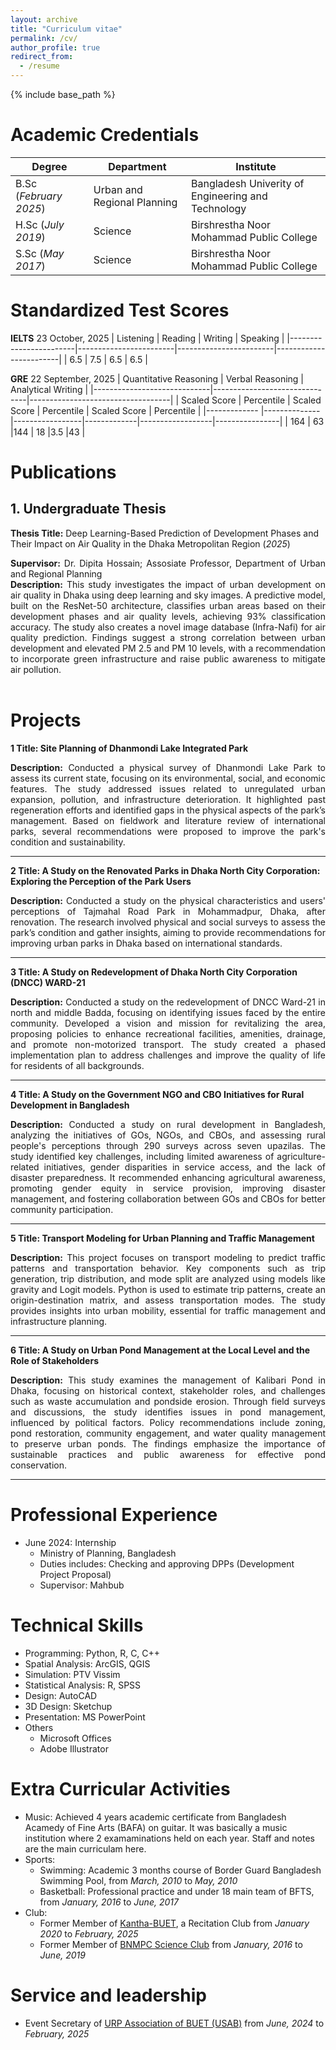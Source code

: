 ```yaml
---
layout: archive
title: "Curriculum vitae"
permalink: /cv/
author_profile: true
redirect_from:
  - /resume
---
```


{% include base_path %}

Academic Credentials
======      		

| Degree                 | Department                                           |  Institute                                         |                                 
| -----------------------| -----------------------------------------------------| ---------------------------------------------------|                              
| B.Sc (_February 2025_) |Urban and Regional Planning                           | Bangladesh Univerity of Engineering and Technology |
| H.Sc (_July 2019_)     | Science                                              | Birshrestha Noor Mohammad Public College           |
| S.Sc (_May 2017_)      | Science                                              | Birshrestha Noor Mohammad Public College           |




Standardized Test Scores
======
**IELTS** 23 October, 2025
| Listening              | Reading                |  Writing               | Speaking               |
|------------------------|------------------------|------------------------|------------------------|
| 6.5                    | 7.5                    | 6.5                    |   6.5                  |

**GRE** 22 September, 2025
| Quantitative Reasoning      | Verbal Reasoning              |  Analytical Writing               |
|-----------------------------|-------------------------------|-----------------------------------|
| Scaled Score | Percentile   | Scaled Score    | Percentile  | Scaled Score     | Percentile     |
|------------- |--------------|-----------------|-------------|------------------|----------------|
| 164          | 63           |144              |   18        |3.5               |43              |

Publications
=======
## 1. Undergraduate Thesis
**Thesis Title:** Deep Learning-Based Prediction of Development Phases and Their Impact on Air Quality in the Dhaka Metropolitan Region (_2025_)   
   <div style="text-align: justify;">
     <b>Supervisor:</b> Dr. Dipita Hossain; Assosiate Professor, Department of Urban and Regional Planning <br>
     <b>Description:</b> This study investigates the impact of urban development on air quality in Dhaka using deep learning and sky images. A predictive model, built on the ResNet-50 architecture, classifies 
     urban areas based on their development phases and air quality levels, achieving 93% classification accuracy. The study also creates a novel image database (Infra-Nafi) for air quality prediction. Findings 
     suggest a strong correlation between urban development and elevated PM 2.5 and PM 10 levels, with a recommendation to incorporate green infrastructure and raise public awareness to mitigate air pollution.
   </div>  
<br>

Projects
=======
**1 Title: Site Planning of Dhanmondi Lake Integrated Park**
   <div style="text-align: justify;">
     <b>Description:</b> Conducted a physical survey of Dhanmondi Lake Park to assess its current state, focusing on its environmental, social, and economic features. The study addressed issues related to
     unregulated urban expansion, pollution, and infrastructure deterioration. It highlighted past regeneration efforts and identified gaps in the physical aspects of the park’s management. Based on fieldwork and
     literature review of international parks, several recommendations were proposed to improve the park's condition and sustainability.
   </div>  
   
------------------------------- 
  
**2 Title: A Study on the Renovated Parks in Dhaka North City Corporation: Exploring the Perception of the Park Users**
   <div style="text-align: justify;">
     <b>Description:</b> Conducted a study on the physical characteristics and users' perceptions of Tajmahal Road Park in Mohammadpur, Dhaka, after renovation. The research involved physical and social surveys        to assess the park’s condition and gather insights, aiming to provide recommendations for improving urban parks in Dhaka based on international standards.
   </div>  

------------------------------- 

**3 Title: A Study on Redevelopment of Dhaka North City Corporation (DNCC) WARD-21**
   <div style="text-align: justify;">
     <b>Description:</b> Conducted a study on the redevelopment of DNCC Ward-21 in north and middle Badda, focusing on identifying issues faced by the entire community. Developed a vision and mission for    
     revitalizing the area, proposing policies to enhance recreational facilities, amenities, drainage, and promote non-motorized transport. The study created a phased implementation plan to address challenges        and improve the quality of life for residents of all backgrounds.
   </div>  
   
------------------------------- 
  
**4 Title: A Study on the Government NGO and CBO Initiatives for Rural Development in Bangladesh**
   <div style="text-align: justify;">
     <b>Description:</b> Conducted a study on rural development in Bangladesh, analyzing the initiatives of GOs, NGOs, and CBOs, and assessing rural people's perceptions through 290 surveys across seven         
     upazilas. The study identified key challenges, including limited awareness of agriculture-related initiatives, gender disparities in service access, and the lack of disaster preparedness. It recommended 
     enhancing agricultural awareness, promoting gender equity in service provision, improving disaster management, and fostering collaboration between GOs and CBOs for better community participation.
   </div> 
   
------------------------------- 

**5 Title: Transport Modeling for Urban Planning and Traffic Management**
   <div style="text-align: justify;">
     <b>Description:</b> This project focuses on transport modeling to predict traffic patterns and transportation behavior. Key components such as trip generation, trip distribution, and mode split are analyzed 
     using models like gravity and Logit models. Python is used to estimate trip patterns, create an origin-destination matrix, and assess transportation modes. The study provides insights into urban mobility, 
     essential for traffic management and infrastructure planning.
   </div> 
   
------------------------------- 

**6 Title: A Study on Urban Pond Management at the Local Level and the Role of Stakeholders**
   <div style="text-align: justify;">
     <b>Description:</b> This study examines the management of Kalibari Pond in Dhaka, focusing on historical context, stakeholder roles, and challenges such as waste accumulation and pondside erosion. Through 
     field surveys and discussions, the study identifies issues in pond management, influenced by political factors. Policy recommendations include zoning, pond restoration, community engagement, and water 
     quality management to preserve urban ponds. The findings emphasize the importance of sustainable practices and public awareness for effective pond conservation.
   </div> 
   
------------------------------- 



Professional Experience
======
* June 2024: Internship
  * Ministry of Planning, Bangladesh
  * Duties includes: Checking and approving DPPs (Development Project Proposal)
  * Supervisor: Mahbub

Technical Skills
======
* Programming: Python, R, C, C++
* Spatial Analysis: ArcGIS, QGIS
* Simulation: PTV Vissim
* Statistical Analysis: R, SPSS
* Design: AutoCAD
* 3D Design: Sketchup
* Presentation: MS PowerPoint
* Others
  * Microsoft Offices
  * Adobe Illustrator

Extra Curricular Activities
======
* Music:  Achieved 4 years academic certificate from Bangladesh Acamedy of Fine Arts (BAFA) on guitar.
    It was basically a music institution where 2 examaminations held on each year. Staff and notes are the
    main curriculam here.
* Sports:
    * Swimming: Academic 3 months course of Border Guard Bangladesh Swimming Pool, from _March, 2010_ to _May, 2010_
    * Basketball: Professional practice and under 18 main team of BFTS, from _January, 2016_ to _June, 2017_
* Club:  
   * Former Member of [Kantha-BUET](https://www.facebook.com/groups/142258032505802), a Recitation Club from _January 2020_ to _February, 2025_
   * Former Member of [BNMPC Science Club](https://www.facebook.com/bnmpc.science.club) from _January, 2016_ to _June, 2019_

Service and leadership
======
* Event Secretary of [URP Association of BUET (USAB)](https://www.facebook.com/groups/43813318108) from _June, 2024_ to _February, 2025_

